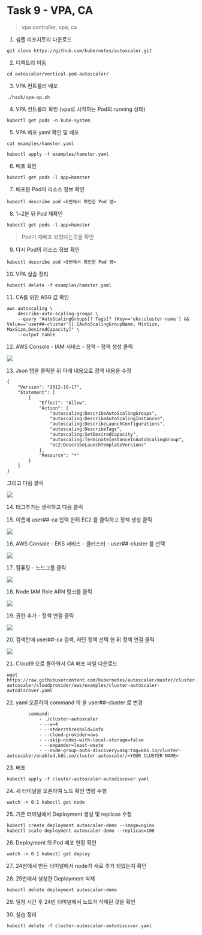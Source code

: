 # Task 9 - VPA, CA

> vpa controller, vpa, ca

1. 샘플 리포지토리 다운로드
```
git clone https://github.com/kubernetes/autoscaler.git
```

2. 디렉토리 이동
```
cd autoscaler/vertical-pod-autoscaler/
```

3. VPA 컨트롤러 배포
```
./hack/vpa-up.sh
```

4. VPA 컨트롤러 확인 (vpa로 시작하는 Pod의 running 상태)
```
kubectl get pods -n kube-system
```

5. VPA 배포 yaml 확인 및 배포
```
cat examples/hamster.yaml
```
```
kubectl apply -f examples/hamster.yaml
```

6. 배포 확인 
```
kubectl get pods -l app=hamster
```

7. 배포된 Pod의 리소스 정보 확인
```
kubectl describe pod <6번에서 확인한 Pod 명>
```

8. 1~2분 뒤 Pod 재확인
```
kubectl get pods -l app=hamster
```
> Pod가 재배포 되었다는것을 확인

9. 다시 Pod의 리소스 정보 확인
```
kubectl describe pod <8번에서 확인한 Pod 명>
```

10. VPA 실습 정리
```
kubectl delete -f examples/hamster.yaml
```

11. CA를 위한 ASG 값 확인
```
aws autoscaling \
    describe-auto-scaling-groups \
    --query "AutoScalingGroups[? Tags[? (Key=='eks:cluster-name') && Value=='user##-cluster']].[AutoScalingGroupName, MinSize, MaxSize,DesiredCapacity]" \
    --output table
```

12. AWS Console - IAM 서비스 - 정책 - 정책 생성 클릭

![](../img/L1T9-12.png)

13. Json 탭을 클릭한 뒤 아래 내용으로 정책 내용을 수정
```
{
    "Version": "2012-10-17",
    "Statement": [
        {
            "Effect": "Allow",
            "Action": [
                "autoscaling:DescribeAutoScalingGroups",
                "autoscaling:DescribeAutoScalingInstances",
                "autoscaling:DescribeLaunchConfigurations",
                "autoscaling:DescribeTags",
                "autoscaling:SetDesiredCapacity",
                "autoscaling:TerminateInstanceInAutoScalingGroup",
                "ec2:DescribeLaunchTemplateVersions"
            ],
            "Resource": "*"
        }
    ]
}
```
그리고 다음 클릭

![](../img/L1T9-13.png)

14. 태그추가는 생략하고 다음 클릭

15. 이름에 user##-ca 입력 한뒤 EC2 를 클릭하고 정책 생성 클릭

![](../img/L1T9-15.png)

16. AWS Console - EKS 서비스 - 클러스터 - user##-cluster 를 선택

![](../img/L1T9-16.png)

17. 컴퓨팅 - 노드그룹 클릭

![](../img/L1T9-17.png)

18. Node IAM Role ARN 링크를 클릭 

![](../img/L1T9-18.png)

19. 권한 추가 - 정책 연결 클릭

![](../img/L1T9-19.png)

20. 검색란에 user##-ca 검색, 하단 정책 선택 한 뒤 정책 연결 클릭

![](../img/L1T9-20.png)

21. Cloud9 으로 돌아와서 CA 배포 파일 다운로드
```
wget https://raw.githubusercontent.com/kubernetes/autoscaler/master/cluster-autoscaler/cloudprovider/aws/examples/cluster-autoscaler-autodiscover.yaml
```

22. yaml 오픈하여 command 의 <YOUR CLUSTER NAME>을 user##-cluster 로 변경 

```
        command:
            - ./cluster-autoscaler
            - --v=4
            - --stderrthreshold=info
            - --cloud-provider=aws
            - --skip-nodes-with-local-storage=false
            - --expander=least-waste
            - --node-group-auto-discovery=asg:tag=k8s.io/cluster-autoscaler/enabled,k8s.io/cluster-autoscaler/<YOUR CLUSTER NAME>
```

23. 배포
```
kubectl apply -f cluster-autoscaler-autodiscover.yaml
```

24. 새 터미널을 오픈하여 노드 확인 명령 수행 
```
watch -n 0.1 kubectl get node
```

25. 기존 터미널에서 Deployment 생성 및 replicas 수정
```
kubectl create deployment autoscaler-demo --image=nginx
kubectl scale deployment autoscaler-demo --replicas=100
```

26. Deployment 의 Pod 배포 현황 확인
```
watch -n 0.1 kubectl get deploy
```

27. 24번에서 만든 터미널에서 node가 새로 추가 되었는지 확인

28. 25번에서 생성한 Deployment 삭제
```
kubectl delete deployment autoscaler-demo
```

29. 일정 시간 후 24번 터미널에서 노드가 삭제된 것을 확인

30. 실습 정리
```
kubectl delete -f cluster-autoscaler-autodiscover.yaml
```
